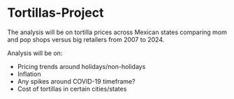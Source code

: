 # Tortillas-Project
The analysis will be on tortilla prices across Mexican states comparing mom and pop shops versus big retailers from  2007 to 2024.

Analysis will be on:

- Pricing trends around holidays/non-holidays
- Inflation
- Any spikes around COVID-19 timeframe?
- Cost of tortillas in certain cities/states
